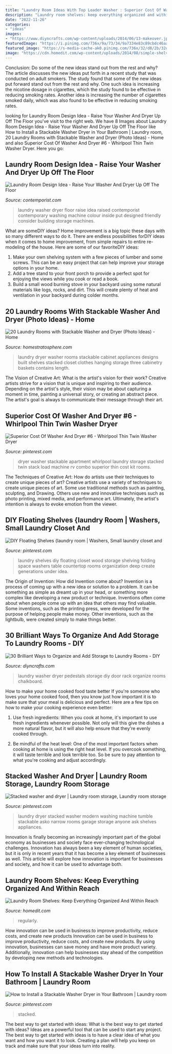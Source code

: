 ```yaml
---
title: "Laundry Room Ideas With Top Loader Washer : Superior Cost Of Washer And Dryer #6"
description: "Laundry room shelves: keep everything organized and within reach"
date: "2022-11-26"
categories:
- "ideas"
images:
- "https://www.diyncrafts.com/wp-content/uploads/2014/06/13-makeover.jpg"
featuredImage: "https://i.pinimg.com/736x/9a/73/34/9a7334e83c89cbdc46aaf3412f141b9b--basement-apartment-studio-apartment.jpg"
featured_image: "https://s-media-cache-ak0.pinimg.com/736x/32/d8/2b/32d82b6bc9f8fd3f1bdc04d7f0b01b10.jpg"
image: "https://cdn.homedit.com/wp-content/uploads/2014/08/simple-shelves-above-washing-machine.jpg"
---
```



Conclusion: Do some of the new ideas stand out from the rest and why?
The article discusses the new ideas put forth in a recent study that was conducted on adult smokers. The study found that some of the new ideas put forward stand out from the rest and why. One such idea is increasing the nicotine dosage in cigarettes, which the study found to be effective in reducing smoking rates. Another idea is increasing the number of cigarettes smoked daily, which was also found to be effective in reducing smoking rates.

	

		
looking for Laundry Room Design Idea - Raise Your Washer And Dryer Up Off The Floor you've visit to the right web. We have 8 Images about Laundry Room Design Idea - Raise Your Washer And Dryer Up Off The Floor like How to Install a Stackable Washer Dryer in Your Bathroom | Laundry room, 20 Laundry Rooms with Stackable Washer and Dryer (Photo Ideas) - Home and also Superior Cost Of Washer And Dryer #6 - Whirlpool Thin Twin Washer Dryer. Here you go:
		
    
## Laundry Room Design Idea - Raise Your Washer And Dryer Up Off The Floor

<img loading=lazy src="http://www.contemporist.com/wp-content/uploads/2016/10/raised-laundry-machines_031016_04-800x1204.jpg" onerror="this.onerror=null;this.src='https://tse1.mm.bing.net/th?id=OIP.NZ5D4T7aPq4H4xcZNtq9qQHaLJ&amp;pid=15.1';" alt="Laundry Room Design Idea - Raise Your Washer And Dryer Up Off The Floor">

_Source: contemporist.com_

>laundry washer dryer floor raise idea raised contemporist contemporary washing machine colour inside put designed friendly consider building storage machines. 

	

What are someDIY ideas?
Home improvement is a big topic these days with so many different ways to do it. There are endless possibilities forDIY ideas when it comes to home improvement, from simple repairs to entire re-modeling of the house. Here are some of our favoriteDIY ideas:
1. Make your own shelving system with a few pieces of lumber and some screws. This can be an easy project that can help improve your storage options in your home.
2. Add a tree stand to your front porch to provide a perfect spot for enjoying the views while you cook or read a book.
3. Build a small wood burning stove in your backyard using some natural materials like logs, rocks, and dirt. This will create plenty of heat and ventilation in your backyard during colder months. 

    
## 20 Laundry Rooms With Stackable Washer And Dryer (Photo Ideas) - Home

<img loading=lazy src="https://www.homestratosphere.com/wp-content/uploads/2017/03/laundry-mar7-17-20.jpg" onerror="this.onerror=null;this.src='https://tse3.mm.bing.net/th?id=OIP.24dyZCLV2bhgBkYGIErFuQHaLH&amp;pid=15.1';" alt="20 Laundry Rooms with Stackable Washer and Dryer (Photo Ideas) - Home">

_Source: homestratosphere.com_

>laundry dryer washer rooms stackable cabinet appliances designs built shelves stacked closet clothes hanging storage three cabinetry baskets contains length. 

	

The Vision of Creative Art: What is the artist's vision for their work?
Creative artists strive for a vision that is unique and inspiring to their audience. Depending on the artist's style, their vision may be about capturing a moment in time, painting a universal story, or creating an abstract piece. The artist's goal is always to communicate their message through their art.

    
## Superior Cost Of Washer And Dryer #6 - Whirlpool Thin Twin Washer Dryer

<img loading=lazy src="https://i.pinimg.com/736x/9a/73/34/9a7334e83c89cbdc46aaf3412f141b9b--basement-apartment-studio-apartment.jpg" onerror="this.onerror=null;this.src='https://tse2.mm.bing.net/th?id=OIP.uHlp4-hvlLZE3xOqOeBNGAHaJ3&amp;pid=15.1';" alt="Superior Cost Of Washer And Dryer #6 - Whirlpool Thin Twin Washer Dryer">

_Source: pinterest.com_

>dryer washer stackable apartment whirlpool laundry storage stacked twin stack load machine rv combo superior thin cost kit rooms. 

	

The Techniques of Creative Art: How do artists use their techniques to create unique pieces of art?
Creative artists use a variety of techniques to create unique pieces of art. Some use traditional methods such as painting, sculpting, and Drawing. Others use new and innovative techniques such as photo printing, mixed media, and performance art. Ultimately, the artist's intention is always to evoke emotion from the viewer.

    
## DIY Floating Shelves {laundry Room | Washers, Small Laundry Closet And

<img loading=lazy src="https://s-media-cache-ak0.pinimg.com/736x/32/d8/2b/32d82b6bc9f8fd3f1bdc04d7f0b01b10.jpg" onerror="this.onerror=null;this.src='https://tse4.mm.bing.net/th?id=OIP.ORJtAamD__y2EdP4dM7jKgHaLL&amp;pid=15.1';" alt="DIY Floating Shelves {laundry room | Washers, Small laundry closet and">

_Source: pinterest.com_

>laundry shelves diy floating closet wood storage shelving folding space washers table countertop rooms organization deep create generations under idea. 

	

The Origin of Invention: How did Invention come about?
Invention is a process of coming up with a new idea or solution to a problem. It can be something as simple as dreamt up in your head, or something more complex like developing a new product or technique. Inventions often come about when people come up with an idea that others may find valuable. Some inventions, such as the printing press, were developed for the purpose of helping people make money. Other inventions, such as the lightbulb, were created simply to make things better.

    
## 30 Brilliant Ways To Organize And Add Storage To Laundry Rooms - DIY

<img loading=lazy src="https://www.diyncrafts.com/wp-content/uploads/2014/06/13-makeover.jpg" onerror="this.onerror=null;this.src='https://tse1.mm.bing.net/th?id=OIP.axReT8di91ae3x3nzPOLjAHaLI&amp;pid=15.1';" alt="30 Brilliant Ways to Organize and Add Storage to Laundry Rooms - DIY">

_Source: diyncrafts.com_

>laundry washer dryer pedestals storage diy door rack organize rooms chalkboard. 

	

How to make your home cooked food taste better
If you're someone who loves your home cooked food, then you know just how important it is to make sure that your meal is delicious and perfect. Here are a few tips on how to make your cooking experience even better: 
1. Use fresh ingredients: When you cook at home, it's important to use fresh ingredients whenever possible. Not only will this give the dishes a more natural flavor, but it will also help ensure that they're evenly cooked through.

2. Be mindful of the heat level: One of the most important factors when cooking at home is using the right heat level. If you overcook something, it will taste terrible and look terrible too. So be sure to pay attention to what you're cooking and adjust accordingly.


    
## Stacked Washer And Dryer | Laundry Room Storage, Laundry Room Storage

<img loading=lazy src="https://i.pinimg.com/736x/23/32/aa/2332aa89d06b565fe45fd8ecf20b32e9--narrow-laundry-rooms-modern-laundry-rooms.jpg" onerror="this.onerror=null;this.src='https://tse3.mm.bing.net/th?id=OIP.WnmU7b0ALdrGTUwcvsZUpgHaLV&amp;pid=15.1';" alt="Stacked washer and dryer | Laundry room storage, Laundry room storage">

_Source: pinterest.com_

>laundry dryer stacked washer modern washing machine tumble stackable asko narrow rooms garage storage anyone ask shelves appliances. 

	

Innovation is finally becoming an increasingly important part of the global economy as businesses and society face ever-changing technological challenges. Innovation has always been a key element of human societies, but it is only in recent years that it has become a key element of businesses as well. This article will explore how innovation is important for businesses and society, and how it can be used to advantage both.

    
## Laundry Room Shelves: Keep Everything Organized And Within Reach

<img loading=lazy src="https://cdn.homedit.com/wp-content/uploads/2014/08/simple-shelves-above-washing-machine.jpg" onerror="this.onerror=null;this.src='https://tse2.mm.bing.net/th?id=OIP.Q-avAqSku00JGmSr7IvRtwHaLH&amp;pid=15.1';" alt="Laundry Room Shelves: Keep Everything Organized And Within Reach">

_Source: homedit.com_

>regularly. 

	

How innovation can be used in business:to improve productivity, reduce costs, and create new products
Innovation can be used in business to improve productivity, reduce costs, and create new products. By using innovation, businesses can save money and have more product variety. Additionally, innovation can help businesses stay ahead of the competition by developing new methods and technologies.

    
## How To Install A Stackable Washer Dryer In Your Bathroom | Laundry Room

<img loading=lazy src="https://i.pinimg.com/originals/2f/be/6c/2fbe6cc90b3cfccb0ca2be40c75b76f5.jpg" onerror="this.onerror=null;this.src='https://tse1.mm.bing.net/th?id=OIP.ZDHCthrdJrOTQMJRjLgM3wHaLA&amp;pid=15.1';" alt="How to Install a Stackable Washer Dryer in Your Bathroom | Laundry room">

_Source: pinterest.com_

>stacked. 

	

The best way to get started with ideas: What is the best way to get started with ideas?
Ideas are a powerful tool that can be used to start any project. The best way to get started with ideas is to have a clear idea of what you want and how you want it to look. Creating a plan will help you keep on track and make sure that your ideas turn into reality.

